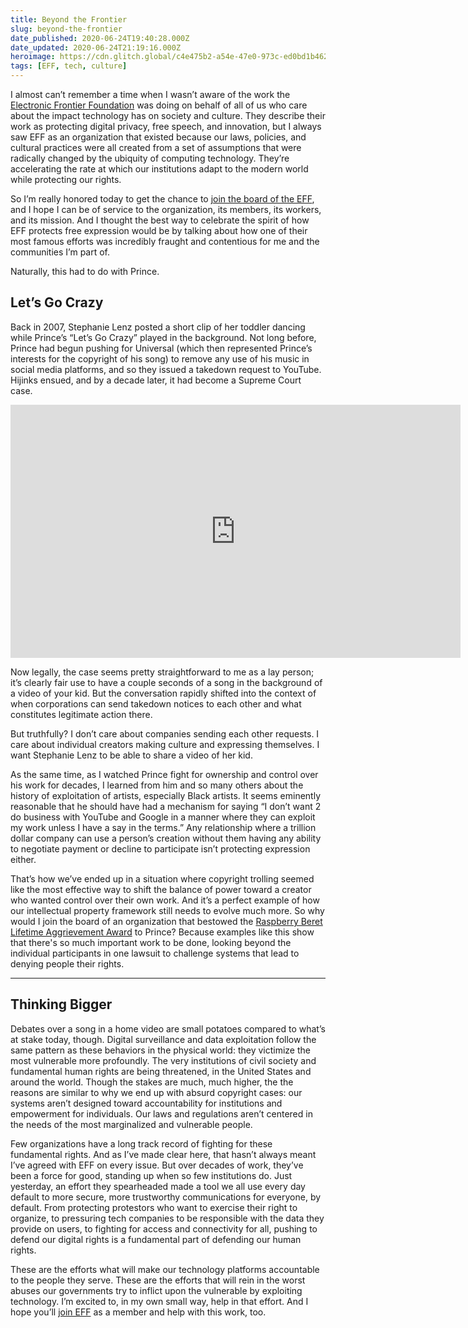 ```yaml
---
title: Beyond the Frontier
slug: beyond-the-frontier
date_published: 2020-06-24T19:40:28.000Z
date_updated: 2020-06-24T21:19:16.000Z
heroimage: https://cdn.glitch.global/c4e475b2-a54e-47e0-973c-ed0bd1b46262/surveillance-camera.jpeg?v=1669582586845
tags: [EFF, tech, culture]
---
```


I almost can’t remember a time when I wasn’t aware of the work the [Electronic Frontier Foundation](https://eff.org/) was doing on behalf of all of us who care about the impact technology has on society and culture. They describe their work as protecting digital privacy, free speech, and innovation, but I always saw EFF as an organization that existed because our laws, policies, and cultural practices were all created from a set of assumptions that were radically changed by the ubiquity of computing technology. They’re accelerating the rate at which our institutions adapt to the modern world while protecting our rights.

So I’m really honored today to get the chance to [join the board of the EFF](https://www.eff.org/press/releases/groundbreaking-community-building-technologists-join-effs-board-directors), and I hope I can be of service to the organization, its members, its workers, and its mission. And I thought the best way to celebrate the spirit of how EFF protects free expression would be by talking about how one of their most famous efforts was incredibly fraught and contentious for me and the communities I’m part of.

Naturally, this had to do with Prince.

## Let’s Go Crazy

Back in 2007, Stephanie Lenz posted a short clip of her toddler dancing while Prince’s “Let’s Go Crazy” played in the background. Not long before, Prince had begun pushing for Universal (which then represented Prince’s interests for the copyright of his song) to remove any use of his music in social media platforms, and so they issued a takedown request to YouTube. Hijinks ensued, and by a decade later, it had become a Supreme Court case.

<iframe width="720" height="405" src="https://www.youtube.com/embed/N1KfJHFWlhQ" title="Let's Go Crazy #1" frameborder="0" allow="accelerometer; autoplay; clipboard-write; encrypted-media; gyroscope; picture-in-picture" allowfullscreen></iframe>

Now legally, the case seems pretty straightforward to me as a lay person; it’s clearly fair use to have a couple seconds of a song in the background of a video of your kid. But the conversation rapidly shifted into the context of when corporations can send takedown notices to each other and what constitutes legitimate action there.

But truthfully? I don’t care about companies sending each other requests. I care about individual creators making culture and expressing themselves. I want Stephanie Lenz to be able to share a video of her kid.

As the same time, as I watched Prince fight for ownership and control over his work for decades, I learned from him and so many others about the history of exploitation of artists, especially Black artists. It seems eminently reasonable that he should have had a mechanism for saying “I don’t want 2 do business with YouTube and Google in a manner where they can exploit my work unless I have a say in the terms.” Any relationship where a trillion dollar company can use a person’s creation without them having any ability to negotiate payment or decline to participate isn’t protecting expression either.

That’s how we’ve ended up in a situation where copyright trolling seemed like the most effective way to shift the balance of power toward a creator who wanted control over their own work. And it’s a perfect example of how our intellectual property framework still needs to evolve much more. So why would I join the board of an organization that bestowed the [Raspberry Beret Lifetime Aggrievement Award](https://www.eff.org/takedowns/prince-raspberry-beret-lifetime-aggrievement-award) to Prince? Because examples like this show that there's so much important work to be done, looking beyond the individual participants in one lawsuit to challenge systems that lead to denying people their rights.

---

## Thinking Bigger

Debates over a song in a home video are small potatoes compared to what’s at stake today, though. Digital surveillance and data exploitation follow the same pattern as these behaviors in the physical world: they victimize the most vulnerable more profoundly. The very institutions of civil society and fundamental human rights are being threatened, in the United States and around the world. Though the stakes are much, much higher, the the reasons are similar to why we end up with absurd copyright cases: our systems aren’t designed toward accountability for institutions and empowerment for individuals. Our laws and regulations aren’t centered in the needs of the most marginalized and vulnerable people.

Few organizations have a long track record of fighting for these fundamental rights. And as I’ve made clear here, that hasn’t always meant I’ve agreed with EFF on every issue. But over decades of work, they’ve been a force for good, standing up when so few institutions do. Just yesterday, an effort they spearheaded made a tool we all use every day default to more secure, more trustworthy communications for everyone, by default. From protecting protestors who want to exercise their right to organize, to pressuring tech companies to be responsible with the data they provide on users, to fighting for access and connectivity for all, pushing to defend our digital rights is a fundamental part of defending our human rights.

These are the efforts what will make our technology platforms accountable to the people they serve. These are the efforts that will rein in the worst abuses our governments try to inflict upon the vulnerable by exploiting technology. I’m excited to, in my own small way, help in that effort. And I hope you’ll [join EFF](https://supporters.eff.org/donate/) as a member and help with this work, too.
